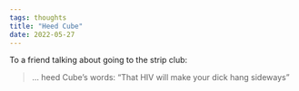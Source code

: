 ```yaml
---
tags: thoughts
title: "Heed Cube"
date: 2022-05-27
---
```


To a friend talking about going to the strip club:

> ... heed Cube’s words: “That HIV will make your dick hang sideways”